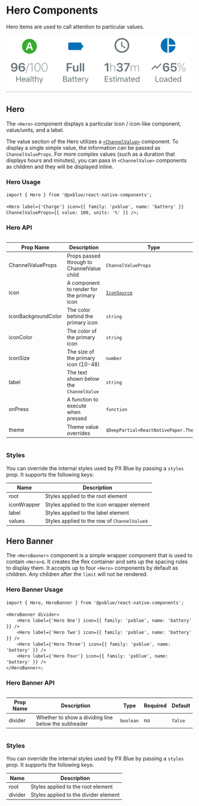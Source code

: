 # Hero Components

Hero items are used to call attention to particular values.

<img width="500" alt="Hero Banner with heroes" src="./images/hero.png">

## Hero

The `<Hero>` component displays a particular icon / icon-like component, value/units, and a label.

The value section of the Hero utilizes a [`<ChannelValue>`](./ChannelValue.md) component. To display a single simple value, the information can be passed as `ChannelValueProps`. For more complex values (such as a duration that displays hours and minutes), you can pass in `<ChannelValue>` components as children and they will be displayed inline.

### Hero Usage

```tsx
import { Hero } from '@pxblue/react-native-components';

<Hero label={'Charge'} icon={{ family: 'pxblue', name: 'battery' }} ChannelValueProps={{ value: 100, units: '%' }} />;
```

### Hero API

<div style="overflow: auto">

| Prop Name           | Description                                | Type                                   | Required | Default                |
| ------------------- | ------------------------------------------ | -------------------------------------- | -------- | ---------------------- |
| ChannelValueProps   | Props passed through to ChannelValue child | `ChannelValueProps`                    | no       |                        |
| icon                | A component to render for the primary icon | [`IconSource`](./Icons.md)             | yes      |                        |
| iconBackgroundColor | The color behind the primary icon          | `string`                               | no       | `theme.colors.surface` |
| iconColor           | The color of the primary icon              | `string`                               | no       | `theme.colors.text`    |
| iconSize            | The size of the primary icon (10-48)       | `number`                               | no       | 36                     |
| label               | The text shown below the `ChannelValue`    | `string`                               | yes      |                        |
| onPress             | A function to execute when pressed         | `function`                             | no       |                        |
| theme               | Theme value overrides                      | `$DeepPartial<ReactNativePaper.Theme>` | no       |                        |

</div>

### Styles

You can override the internal styles used by PX Blue by passing a `styles` prop. It supports the following keys:

| Name        | Description                                  |
| ----------- | -------------------------------------------- |
| root        | Styles applied to the root element           |
| iconWrapper | Styles applied to the icon wrapper element   |
| label       | Styles applied to the label element          |
| values      | Styles applied to the row of `ChannelValue`s |

## Hero Banner

The `<HeroBanner>` component is a simple wrapper component that is used to contain `<Hero>`s. It creates the flex container and sets up the spacing rules to display them. It accepts up to four `<Hero>` components by default as children. Any children after the `limit` will not be rendered.

### Hero Banner Usage

```tsx
import { Hero, HeroBanner } from '@pxblue/react-native-components';

<HeroBanner divider>
    <Hero label={'Hero One'} icon={{ family: 'pxblue', name: 'battery' }} />
    <Hero label={'Hero Two'} icon={{ family: 'pxblue', name: 'battery' }} />
    <Hero label={'Hero Three'} icon={{ family: 'pxblue', name: 'battery' }} />
    <Hero label={'Hero Four'} icon={{ family: 'pxblue', name: 'battery' }} />
</HeroBanner>;
```

### Hero Banner API

<div style="overflow: auto">

| Prop Name | Description                                         | Type      | Required | Default |
| --------- | --------------------------------------------------- | --------- | -------- | ------- |
| divider   | Whether to show a dividing line below the subheader | `boolean` | no       | `false` |

</div>

### Styles

You can override the internal styles used by PX Blue by passing a `styles` prop. It supports the following keys:

| Name    | Description                           |
| ------- | ------------------------------------- |
| root    | Styles applied to the root element    |
| divider | Styles applied to the divider element |

